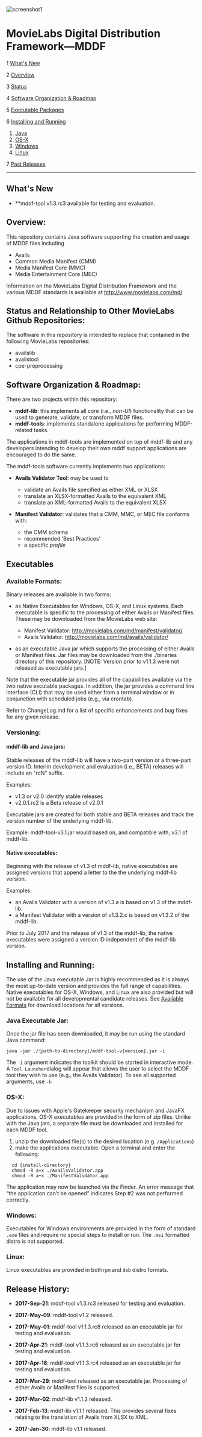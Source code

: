 ![screenshot1](mddf-tools/docs/users/md/manifest/validator/v1.1/images/MLabs_header.jpg)
# MovieLabs Digital Distribution Framework—MDDF

1 [What's New](#h_News)

2 [Overview](#h_Overview)

3 [Status](#h_Status)

4 [Software Organization & Roadmap](#h_Roadmap)

5 [Executable Packages](#h_Versions)

6 [Installing and Running](#h_Install)
  1. [Java](#h_Install_Java)
  1. [OS-X](#h_Install_OSX)
  1. [Windows](#h_Install_MS)
  1. [Linux](#h_Install_LINUX)

7 [Past Releases](#h_History)

---
## <a name="h_News">What's New</a>

* **mddf-tool v1.3.rc3 available for testing and evaluation.

## <a name="h_Overview">Overview:</a>

This repository contains Java software supporting the creation and usage of MDDF files including

* Avails
* Common Media Manifest (CMM)
* Media Manifest Core (MMC)
* Media Entertainment Core (MEC)

Information on the MovieLabs Digital Distribution Framework and the various MDDF standards is available at <http://www.movielabs.com/md/>

## <a name="h_Status">Status and Relationship to Other MovieLabs Github Repositories:</a>

The software in this repository is intended to replace that contained in the following MovieLabs repositories:

* availslib
* availstool
* cpe-preprocessing

## <a name="h_Roadmap">Software Organization & Roadmap:</a>

There are two projects within this repository:

* __mddf-lib__: this implements all core (i.e., *non-UI*) functionality that can be used to generate, validate, or transform MDDF files.
* __mddf-tools__: implements standalone applications for performing MDDF-related tasks.

The applications in mddf-tools are implemented on top of mddf-lib and any developers intending to develop their 
own mddf support applications are encouraged to do the same.

The mddf-tools software currently implements two applications:

   - **Avails Validator Tool**: may be used to
      - validate an Avails file specified as either XML or XLSX
      - translate an XLSX-formatted Avails to the equivalent XML
      - translate an XML-formatted Avails to the equivalent XLSX
   
   - **Manifest Validator**: validates that a CMM, MMC, or MEC file conforms with:
     - the CMM schema
     - recommended 'Best Practices'
     - a specific *profile*

## <a name="h_Versions">Executables</a>

### <a name="h_formats">Available Formats:</a>

Binary releases are available in two forms:

* as Native Executables for Windows, OS-X, and Linux systems. Each executable is specific to the processing of either Avails or Manifest files. These may be downloaded from the MovieLabs web site:

   * Manifest Validator: <http://movielabs.com/md/manifest/validator/>
   * Avails Validator: <http://movielabs.com/md/avails/validator/>

* as an executable Java jar which supports the processing of either Avails or Manifest files. Jar files may be downloaded from the ./binaries directory of this repository. [NOTE: Version prior to v1.1.3 were not released as executable jars.]

Note that the executable jar provides all of the capabilities available via the two native excutable packages. In addition, the jar provides a command
line interface (CLI) that may be used either from a terminal window or in conjunction with scheduled jobs (e.g., via crontab).

Refer to ChangeLog.md for a list of specific enhancements and bug fixes for any given release.

### Versioning:
#### mddf-lib and Java jars:
Stable releases of the mddf-lib will have a two-part version or a three-part version ID. 
Interim development and evaluation (i.e., BETA) releases will include an "rcN" suffix. 

Examples:
* v1.3 or v2.0 identify stable releases
* v2.0.1.rc2 is a Beta release of v2.0.1

Executable jars are created for both stable and BETA releases and track the version number of the underlying mddf-lib.

Example: mddf-tool-v3.1.jar would based on, and compatible with, v3.1 of mddf-lib.

#### Native executables:
Beginning with the release of v1.3 of mddf-lib, native executables are assigned versions that append a letter to the 
the underlying mddf-lib version.

Examples: 
* an Avails Validator with a version of v1.3.a is based on v1.3 of the mddf-lib.
* a Manifest Validator with a version of v1.3.2.c is based on v1.3.2 of the mddf-lib.

Prior to July 2017 and the release of v1.3 of the mddf-lib, the native executables were assigned a version ID
independent of the mddf-lib version. 

## <a name="h_Install">Installing and Running:</a>

The use of the Java executable Jar is highly recommended as it is always the most up-to-date version and provides 
the full range of capabilities. Native executables for OS-X, Windows, and Linux are also provided but will
not be available for all developmental candidate releases. See  [Available Formats](#h_formats) for download 
locations for all versions.

### <a name="h_Install_Java">Java Executable Jar:</a>

Once the jar file has been downloaded, it may be run using the standard Java command:

`java -jar ./{path-to-directory}/mddf-tool-v{version}.jar -i`

The `-i` argument indicates the toolkit should be started in interactive mode. A 
`Tool Launcher`dialog will appear that allows the user to select the MDDF tool they 
wish to use (e.g., the Avails Validator). To see all supported arguments, use `-h`

### <a name="h_Install_OSX">OS-X:</a>

Due to issues with Apple's Gatekeeper security mechanism and JavaFX applications, OS-X executables are provided 
in the form of zip files. Unlike with the Java jars, a separate file must be
downloaded and installed for each MDDF tool.

1. unzip the downloaded file(s) to the desired location (e.g. `/Applications`)
1. make the applications executable. Open a terminal and enter the following:
```
  cd {install-directory}
  chmod -R a+x ./AvailsValidator.app
  chmod -R a+x ./ManifestValidator.app
```

The application may now be launched via the Finder. An error message that “the application can’t be opened” 
indicates Step #2 was not performed correctly.

### <a name="h_Install_MS">Windows:</a>

Executables for Windows environments are provided in the form of standard `.exe` files and require no special
steps to install or run. The `.msi` formatted distro is not supported.

### <a name="h_Install_LINUX">Linux:</a>

Linux executables are provided in both`rpm` and `deb` distro formats.

## <a name="h_History">Release History:</a>

* **2017-Sep-21**: mddf-tool v1.3.rc3 released for testing and evaluation.

* **2017-May-09**: mddf-tool v1.2 released.

* **2017-May-01**: mddf-tool v1.1.3.rc8 released as an executable jar for testing and evaluation.

* **2017-Apr-21**: mddf-tool v1.1.3.rc6 released as an executable jar for testing and evaluation.

* **2017-Apr-18**: mddf-tool v1.1.3.rc4 released as an executable jar for testing and evaluation.

* **2017-Mar-29**: mddf-tool released as an executable jar. Processing of either Avails or Manifest files is supported.

* **2017-Mar-02**: mddf-lib v1.1.2 released.

* **2017-Feb-13**: mddf-lib v1.1.1 released. This provides several fixes relating to the translation of Avails
from XLSX to XML. 

* **2017-Jan-30**: mddf-lib v1.1 released. 